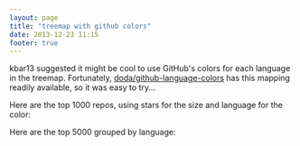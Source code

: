 ```yaml
---
layout: page
title: "treemap with github colors"
date: 2013-12-23 11:15
footer: true
---
```


kbar13 suggested it might be cool to use GitHub's colors for each language in the treemap.  Fortunately, [doda/github-language-colors](https://github.com/doda/github-language-colors) has this mapping readily available, so it was easy to try...

<script type="text/javascript" src="http://mbostock.github.com/d3/d3.min.js"></script>

Here are the top 1000 repos, using stars for the size and language for the color:


<!-- CSS Styles: -->
<div>
  <style type="text/css">
.node {
  border: solid 1px white;
  font: 8px Lato;
  line-height: 12px;
  overflow: hidden;
  position: absolute;
  text-indent: 2px;
}

.tooltip{
    display: inline;
    position: relative;
}

.tooltip:hover:after{
    background: #333;
    background: rgba(0,0,0,.8);
    border-radius: 5px;
    bottom: 26px;
    color: #fff;
    content: attr(title);
    left: 20%;
    padding: 5px 15px;
    position: absolute;
    z-index: 98;
    width: 220px;
}

.tooltip:hover:before{
    border: solid;
    border-color: #333 transparent;
    border-width: 6px 6px 0 6px;
    bottom: 20px;
    content: "";
    left: 50%;
    position: absolute;
    z-index: 99;
}

  </style>
</div>
<div id='tm'></div>

<script type="text/javascript">

//var color = d3.scale.category20();
var color = {
    "Arduino": "#bd79d1",
    "Java": "#b07219",
    "VHDL": "#543978",
    "Scala": "#7dd3b0",
    "Emacs Lisp": "#c065db",
    "Delphi": "#b0ce4e",
    "Ada": "#02f88c",
    "VimL": "#199c4b",
    "Perl": "#0298c3",
    "Lua": "#fa1fa1",
    "Rebol": "#358a5b",
    "Verilog": "#848bf3",
    "Factor": "#636746",
    "Ioke": "#078193",
    "R": "#198ce7",
    "Erlang": "#949e0e",
    "Nu": "#c9df40",
    "AutoHotkey": "#6594b9",
    "Clojure": "#db5855",
    "Shell": "#5861ce",
    "Assembly": "#a67219",
    "Parrot": "#f3ca0a",
    "C#": "#5a25a2",
    "Turing": "#45f715",
    "AppleScript": "#3581ba",
    "Eiffel": "#946d57",
    "Common Lisp": "#3fb68b",
    "Dart": "#cccccc",
    "SuperCollider": "#46390b",
    "CoffeeScript": "#244776",
    "XQuery": "#2700e2",
    "Haskell": "#29b544",
    "Racket": "#ae17ff",
    "Elixir": "#6e4a7e",
    "HaXe": "#346d51",
    "Ruby": "#701516",
    "Self": "#0579aa",
    "Fantom": "#dbded5",
    "Groovy": "#e69f56",
    "C": "#555",
    "JavaScript": "#f15501",
    "D": "#fcd46d",
    "ooc": "#b0b77e",
    "C++": "#f34b7d",
    "Dylan": "#3ebc27",
    "Nimrod": "#37775b",
    "Standard ML": "#dc566d",
    "Objective-C": "#f15501",
    "Nemerle": "#0d3c6e",
    "Mirah": "#c7a938",
    "Boo": "#d4bec1",
    "Objective-J": "#ff0c5a",
    "Rust": "#dea584",
    "Prolog": "#74283c",
    "Ecl": "#8a1267",
    "Gosu": "#82937f",
    "FORTRAN": "#4d41b1",
    "ColdFusion": "#ed2cd6",
    "OCaml": "#3be133",
    "Fancy": "#7b9db4",
    "Pure Data": "#f15501",
    "Python": "#3581ba",
    "Tcl": "#e4cc98",
    "Arc": "#ca2afe",
    "Puppet": "#cc5555",
    "Io": "#a9188d",
    "Max": "#ce279c",
    "Go": "#8d04eb",
    "ASP": "#6a40fd",
    "Visual Basic": "#945db7",
    "PHP": "#6e03c1",
    "Scheme": "#1e4aec",
    "Vala": "#3581ba",
    "Smalltalk": "#596706",
    "Matlab": "#bb92ac",
    "C#": "#bb92af",
    "CSS": "#000000"
}

var margin = {top: 10, right: 0, bottom: 10, left: 0},
    width = $('.entry-title').width(),
    height = 500;

var treemap = d3.layout.treemap()
    .size([width, height])
    .sticky(true)
    .value(function(d) { return d.Stars; });

var div = d3.select("#tm").append("div")
    .style("position", "relative")
    .style("width", (width + margin.left + margin.right) + "px")
    .style("height", (height + margin.top + margin.bottom) + "px")
    .style("left", margin.left + "px")
    .style("top", margin.top + "px");

d3.csv("/data/top-1000-repos.20131219.csv", function(repos) {
  treemap.nodes({"children": repos});

  var node = div.datum(repos).selectAll(".node")
    .data(treemap.nodes)
    .enter()
      .append("a")
      .attr("href", function(d) { return d.children ? null : ("http://github.com/" + d.Repository); })
      .attr("class", function(d) { return d.children ? null : "tooltip"; })
      .attr("title", function(d) { return d.children ? null : "Repository: " + d.Repository + "\nLanguage: " + d.Language + "\nStars: " + d.Stars; })
      .append("div")
    .attr("class", "node")
    .call(position)
    .style("background", function(d) { return d.children ? null : color[d.Language]; });
});

function position() {
  this.style("left", function(d) { return d.x + "px"; })
      .style("top", function(d) { return d.y + "px"; })
      .style("width", function(d) { return Math.max(0, d.dx - 1) + "px"; })
      .style("height", function(d) { return Math.max(0, d.dy - 1) + "px"; });
};

</script>
Here are the top 5000 grouped by language:

<div id='tm2'></div>

<script type="text/javascript">

var treemap2 = d3.layout.treemap()
    .size([width, height])
    .sticky(true)
    .value(function(d) {return d.children ? null : d.stargazers_count; });

var div2 = d3.select("#tm2").append("div")
    .style("position", "relative")
    .style("width", (width + margin.left + margin.right) + "px")
    .style("height", (height + margin.top + margin.bottom) + "px")
    .style("left", margin.left + "px")
    .style("top", margin.top + "px");

d3.json("/data/lang-map.json", function(root) {
  var node = div2.datum(root).selectAll(".node")
      .data(treemap2.nodes)
      .enter()
      .append("a")
      .attr("href", function(d) { return d.children ? null : ("http://github.com/" + d.user + "/" + d.name); })
      .attr("class", function(d) { return d.children ? null : "tooltip"; })
      .attr("title", function(d) { return d.children ? null : "Repository: " + d.user + "/" + d.name + "\nLanguage: " + d.language + "\nStars: " + d.stargazers_count; })

      .append("div")
      .attr("class", "node")
      .call(position)
      .style("background", function(d) { return d.children ? color[d.name] : null; });

  d3.selectAll("input").on("change", function change() {
    var value = this.value === "count"
        ? function() { return 1; }
        : function(d) { return d.size; };

    node
        .data(treemap.value(value).nodes)
      .transition()
        .duration(1500)
        .call(position);
  });
});


function position() {
  this.style("left", function(d) { return d.x + "px"; })
      .style("top", function(d) { return d.y + "px"; })
      .style("width", function(d) { return Math.max(0, d.dx - 1) + "px"; })
      .style("height", function(d) { return Math.max(0, d.dy - 1) + "px"; });
};

</script>
